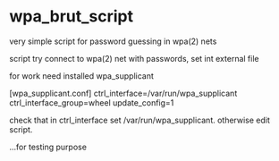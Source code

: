 wpa_brut_script
===============

very simple script for password guessing in wpa(2) nets

script try connect to wpa(2) net with passwords, set int external file

for work need installed wpa_supplicant

[wpa_supplicant.conf]
ctrl_interface=/var/run/wpa_supplicant
ctrl_interface_group=wheel
update_config=1

check that in ctrl_interface set /var/run/wpa_supplicant. otherwise edit script.






...for testing purpose
